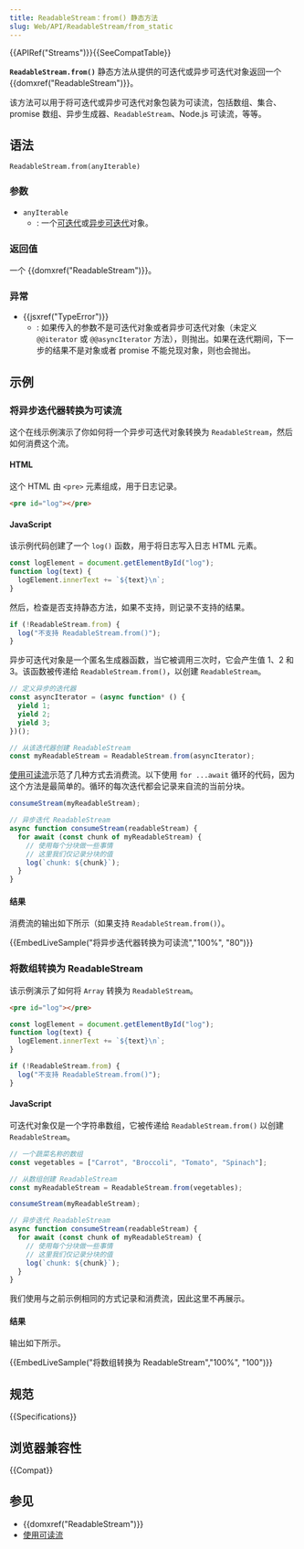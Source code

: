 ```yaml
---
title: ReadableStream：from() 静态方法
slug: Web/API/ReadableStream/from_static
---
```


{{APIRef("Streams")}}{{SeeCompatTable}}

**`ReadableStream.from()`** 静态方法从提供的可迭代或异步可迭代对象返回一个 {{domxref("ReadableStream")}}。

该方法可以用于将可迭代或异步可迭代对象包装为可读流，包括数组、集合、promise 数组、异步生成器、`ReadableStream`、Node.js 可读流，等等。

## 语法

```js-nolint
ReadableStream.from(anyIterable)
```

### 参数

- `anyIterable`
  - : 一个[可迭代](/zh-CN/docs/Web/JavaScript/Reference/Iteration_protocols#可迭代协议)或[异步可迭代](/zh-CN/docs/Web/JavaScript/Reference/Iteration_protocols#异步迭代器和异步可迭代协议)对象。

### 返回值

一个 {{domxref("ReadableStream")}}。

### 异常

- {{jsxref("TypeError")}}
  - : 如果传入的参数不是可迭代对象或者异步可迭代对象（未定义 `@@iterator` 或 `@@asyncIterator` 方法），则抛出。如果在迭代期间，下一步的结果不是对象或者 promise 不能兑现对象，则也会抛出。

## 示例

### 将异步迭代器转换为可读流

这个在线示例演示了你如何将一个异步可迭代对象转换为 `ReadableStream`，然后如何消费这个流。

#### HTML

这个 HTML 由 `<pre>` 元素组成，用于日志记录。

```html
<pre id="log"></pre>
```

#### JavaScript

该示例代码创建了一个 `log()` 函数，用于将日志写入日志 HTML 元素。

```js
const logElement = document.getElementById("log");
function log(text) {
  logElement.innerText += `${text}\n`;
}
```

然后，检查是否支持静态方法，如果不支持，则记录不支持的结果。

```js
if (!ReadableStream.from) {
  log("不支持 ReadableStream.from()");
}
```

异步可迭代对象是一个匿名生成器函数，当它被调用三次时，它会产生值 1、2 和 3。该函数被传递给 `ReadableStream.from()`，以创建 `ReadableStream`。

```js
// 定义异步的迭代器
const asyncIterator = (async function* () {
  yield 1;
  yield 2;
  yield 3;
})();

// 从该迭代器创建 ReadableStream
const myReadableStream = ReadableStream.from(asyncIterator);
```

[使用可读流](/zh-CN/docs/Web/API/Streams_API/Using_readable_streams)示范了几种方式去消费流。以下使用 `for ...await` 循环的代码，因为这个方法是最简单的。循环的每次迭代都会记录来自流的当前分块。

```js
consumeStream(myReadableStream);

// 异步迭代 ReadableStream
async function consumeStream(readableStream) {
  for await (const chunk of myReadableStream) {
    // 使用每个分块做一些事情
    // 这里我们仅记录分块的值
    log(`chunk: ${chunk}`);
  }
}
```

#### 结果

消费流的输出如下所示（如果支持 `ReadableStream.from()`）。

{{EmbedLiveSample("将异步迭代器转换为可读流","100%", "80")}}

### 将数组转换为 ReadableStream

该示例演示了如何将 `Array` 转换为 `ReadableStream`。

```html hidden
<pre id="log"></pre>
```

```js hidden
const logElement = document.getElementById("log");
function log(text) {
  logElement.innerText += `${text}\n`;
}

if (!ReadableStream.from) {
  log("不支持 ReadableStream.from()");
}
```

#### JavaScript

可迭代对象仅是一个字符串数组，它被传递给 `ReadableStream.from()` 以创建 `ReadableStream`。

```js
// 一个蔬菜名称的数组
const vegetables = ["Carrot", "Broccoli", "Tomato", "Spinach"];

// 从数组创建 ReadableStream
const myReadableStream = ReadableStream.from(vegetables);
```

```js hidden
consumeStream(myReadableStream);

// 异步迭代 ReadableStream
async function consumeStream(readableStream) {
  for await (const chunk of myReadableStream) {
    // 使用每个分块做一些事情
    // 这里我们仅记录分块的值
    log(`chunk: ${chunk}`);
  }
}
```

我们使用与之前示例相同的方式记录和消费流，因此这里不再展示。

#### 结果

输出如下所示。

{{EmbedLiveSample("将数组转换为 ReadableStream","100%", "100")}}

## 规范

{{Specifications}}

## 浏览器兼容性

{{Compat}}

## 参见

- {{domxref("ReadableStream")}}
- [使用可读流](/zh-CN/docs/Web/API/Streams_API/Using_readable_streams)

